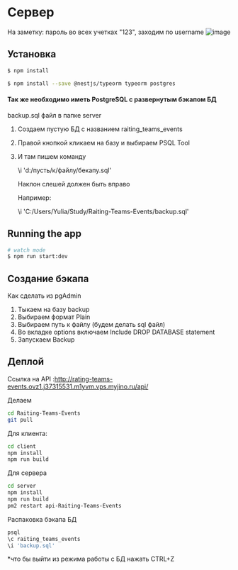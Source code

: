 # Сервер

На заметку:
пароль во всех учетках "123", заходим по username
![image](https://user-images.githubusercontent.com/74527737/222896661-048ae0a0-723c-40ee-886a-be53151b1b9c.png)


## Установка

```bash
$ npm install

$ npm install --save @nestjs/typeorm typeorm postgres
```

#### Так же необходимо иметь PostgreSQL с развернутым бэкапом БД
backup.sql файл в папке server

1. Создаем пустую БД с названием raiting_teams_events

2. Правой кнопкой кликаем на базу и выбираем PSQL Tool

3. И там пишем команду

     \i 'd:/пусть/к/файлу/бекапу.sql'

     Наклон слешей должен быть вправо

     Например:

     \i 'C:/Users/Yulia/Study/Raiting-Teams-Events/backup.sql'

## Running the app



```bash
# watch mode
$ npm run start:dev

```

## Создание бэкапа

Как сделать из pgAdmin

1. Тыкаем на базу backup
2. Выбираем формат Plain
3. Выбираем путь к файлу (будем делать sql файл)
4. Во вкладке options включаем Include DROP DATABASE statement
5. Запускаем Backup

## Деплой
Ссылка на API :http://rating-teams-events.ovz1.j37315531.m1yvm.vps.myjino.ru/api/

Делаем 
```bash
cd Raiting-Teams-Events
git pull

```
Для клиента:

```bash
cd client
npm install
npm run build

```

Для сервера
```bash
cd server
npm install
npm run build
pm2 restart api-Raiting-Teams-Events

```

Распаковка бэкапа БД
```bash
psql
\c raiting_teams_events
\i 'backup.sql'
```
*что бы выйти из режима работы с БД нажать CTRL+Z
